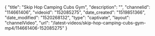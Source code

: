 {
    "title": "Skip Hop Camping Cubs Gym",
    "description": "",
    "channelid": "114661406",
    "videoid": "152085275",
    "date_created": "1519851366",
    "date_modified": "1520268132",
    "type": "captivate",
    "layout": "channelVideo",
    "url": "\/latest-videos\/skip-hop-camping-cubs-gym-mp4\/114661406-152085275"
}